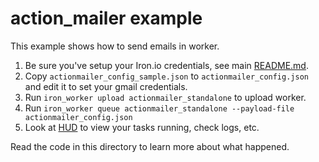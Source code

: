 # action_mailer example

This example shows how to send emails in worker.

1. Be sure you've setup your Iron.io credentials, see main [README.md](https://github.com/iron-io/iron_worker_examples).
2. Copy  `actionmailer_config_sample.json` to `actionmailer_config.json` and edit it to set your gmail credentials.
3. Run `iron_worker upload actionmailer_standalone` to upload worker.
4. Run `iron_worker queue actionmailer_standalone --payload-file actionmailer_config.json`
5. Look at [HUD](https://hud.iron.io) to view your tasks running, check logs, etc.

Read the code in this directory to learn more about what happened.
